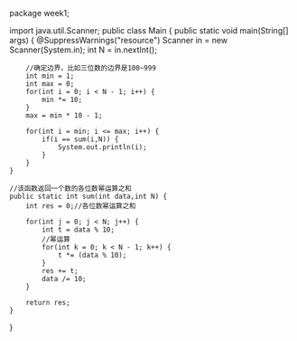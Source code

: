 package week1;

import java.util.Scanner;
public class Main {
	public static void main(String[] args) {
		@SuppressWarnings("resource")
		Scanner in = new Scanner(System.in);
		int N = in.nextInt();
		
		//确定边界，比如三位数的边界是100~999
		int min = 1;
		int max = 0;
		for(int i = 0; i < N - 1; i++) {
			min *= 10;
		}
		max = min * 10 - 1;
		
		for(int i = min; i <= max; i++) {
			if(i == sum(i,N)) {
				System.out.println(i);
			}
		}		
	}
	
	//该函数返回一个数的各位数幂运算之和
	public static int sum(int data,int N) {
		int res = 0;//各位数幂运算之和
		
		for(int j = 0; j < N; j++) {
			int t = data % 10;
			//幂运算
			for(int k = 0; k < N - 1; k++) {
				t *= (data % 10);
			}
			res += t;
			data /= 10;
		}
		
		return res;
	}
}
